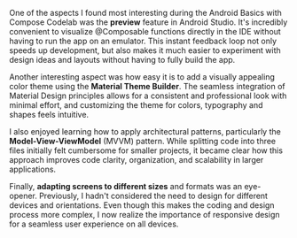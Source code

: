 One of the aspects I found most interesting during the Android Basics with Compose Codelab was the **preview** feature in Android Studio. It's incredibly convenient to visualize @Composable functions directly in the IDE without having to run the app on an emulator. This instant feedback loop not only speeds up development, but also makes it much easier to experiment with design ideas and layouts without having to fully build the app.

Another interesting aspect was how easy it is to add a visually appealing color theme using the **Material Theme Builder**. The seamless integration of Material Design principles allows for a consistent and professional look with minimal effort, and customizing the theme for colors, typography and shapes feels intuitive.

I also enjoyed learning how to apply architectural patterns, particularly the **Model-View-ViewModel** (MVVM) pattern. While splitting code into three files initially felt cumbersome for smaller projects, it became clear how this approach improves code clarity, organization, and scalability in larger applications.

Finally, **adapting screens to different sizes** and formats was an eye-opener. Previously, I hadn't considered the need to design for different devices and orientations. Even though this makes the coding and design process more complex, I now realize the importance of responsive design for a seamless user experience on all devices.
